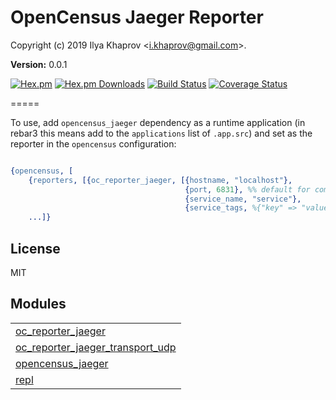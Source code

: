 

# OpenCensus Jaeger Reporter #

Copyright (c) 2019 Ilya Khaprov <<i.khaprov@gmail.com>>.

__Version:__ 0.0.1

[![Hex.pm][Hex badge]][Hex link]
[![Hex.pm Downloads][Hex downloads badge]][Hex link]
[![Build Status][Travis badge]][Travis link]
[![Coverage Status][Coveralls badge]][Coveralls link]

=====

To use, add `opencensus_jaeger` dependency as a runtime application (in rebar3 this means add to the `applications` list of `.app.src`) and set as the reporter in the `opencensus` configuration:

```erlang

{opencensus, [
    {reporters, [{oc_reporter_jaeger, [{hostname, "localhost"},
                                       {port, 6831}, %% default for compact protocol
                                       {service_name, "service"},
                                       {service_tags, %{"key" => "value"}}]}]},
    ...]}

```

## License

MIT

[Hex badge]: https://img.shields.io/hexpm/v/opencensus_jaeger.svg?maxAge=2592000?style=plastic
[Hex link]: https://hex.pm/packages/opencensus_jaeger
[Hex downloads badge]: https://img.shields.io/hexpm/dt/opencensus_jaeger.svg?maxAge=2592000
[Travis badge]: https://travis-ci.org/opencensus-beam/opencensus_jaeger.svg?branch=version-3
[Travis link]: https://travis-ci.org/opencensus-beam/opencensus_jaeger
[Coveralls badge]: https://coveralls.io/repos/github/opencensus-beam/opencensus_jaeger/badge.svg?branch=master
[Coveralls link]: https://coveralls.io/github/opencensus-beam/opencensus_jaeger?branch=master


## Modules ##


<table width="100%" border="0" summary="list of modules">
<tr><td><a href="https://github.com/opencensus-beam/opencensus-jaeger/blob/master/doc/oc_reporter_jaeger.md" class="module">oc_reporter_jaeger</a></td></tr>
<tr><td><a href="https://github.com/opencensus-beam/opencensus-jaeger/blob/master/doc/oc_reporter_jaeger_transport_udp.md" class="module">oc_reporter_jaeger_transport_udp</a></td></tr>
<tr><td><a href="https://github.com/opencensus-beam/opencensus-jaeger/blob/master/doc/opencensus_jaeger.md" class="module">opencensus_jaeger</a></td></tr>
<tr><td><a href="https://github.com/opencensus-beam/opencensus-jaeger/blob/master/doc/repl.md" class="module">repl</a></td></tr></table>

